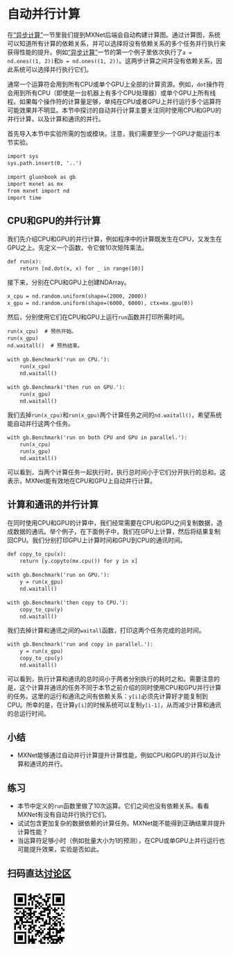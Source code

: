 # 自动并行计算

在[“异步计算”](async-computation.md)一节里我们提到MXNet后端会自动构建计算图。通过计算图，系统可以知道所有计算的依赖关系，并可以选择将没有依赖关系的多个任务并行执行来获得性能的提升。例如[“异步计算”](async-computation.md)一节的第一个例子里依次执行了`a = nd.ones((1, 2))`和`b = nd.ones((1, 2))`。这两步计算之间并没有依赖关系，因此系统可以选择并行执行它们。

通常一个运算符会用到所有CPU或单个GPU上全部的计算资源。例如，`dot`操作符会用到所有CPU（即使是一台机器上有多个CPU处理器）或单个GPU上所有线程。如果每个操作符的计算量足够，单纯在CPU或者GPU上并行运行多个运算符可能效果并不明显。本节中探讨的自动并行计算主要关注同时使用CPU和GPU的并行计算，以及计算和通讯的并行。

首先导入本节中实验所需的包或模块。注意，我们需要至少一个GPU才能运行本节实验。

```{.python .input}
import sys
sys.path.insert(0, '..')

import gluonbook as gb
import mxnet as mx
from mxnet import nd
import time
```

## CPU和GPU的并行计算

我们先介绍CPU和GPU的并行计算，例如程序中的计算既发生在CPU，又发生在GPU之上。先定义一个函数，令它做10次矩阵乘法。

```{.python .input}
def run(x):
    return [nd.dot(x, x) for _ in range(10)]
```

接下来，分别在CPU和GPU上创建NDArray。

```{.python .input}
x_cpu = nd.random.uniform(shape=(2000, 2000))
x_gpu = nd.random.uniform(shape=(6000, 6000), ctx=mx.gpu(0))
```

然后，分别使用它们在CPU和GPU上运行`run`函数并打印所需时间。

```{.python .input}
run(x_cpu)  # 预热开始。
run(x_gpu)
nd.waitall()  # 预热结束。

with gb.Benchmark('run on CPU.'):
    run(x_cpu)
    nd.waitall()

with gb.Benchmark('then run on GPU.'):
    run(x_gpu)
    nd.waitall()
```

我们去掉`run(x_cpu)`和`run(x_gpu)`两个计算任务之间的`nd.waitall()`，希望系统能自动并行这两个任务。

```{.python .input}
with gb.Benchmark('run on both CPU and GPU in parallel.'):
    run(x_cpu)
    run(x_gpu)
    nd.waitall()
```

可以看到，当两个计算任务一起执行时，执行总时间小于它们分开执行的总和。这表示，MXNet能有效地在CPU和GPU上自动并行计算。


## 计算和通讯的并行计算

在同时使用CPU和GPU的计算中，我们经常需要在CPU和GPU之间复制数据，造成数据的通讯。举个例子，在下面例子中，我们在GPU上计算，然后将结果复制回CPU。我们分别打印GPU上计算时间和GPU到CPU的通讯时间。

```{.python .input}
def copy_to_cpu(x):
    return [y.copyto(mx.cpu()) for y in x]

with gb.Benchmark('run on GPU.'):
    y = run(x_gpu)
    nd.waitall()

with gb.Benchmark('then copy to CPU.'):
    copy_to_cpu(y)
    nd.waitall()
```

我们去掉计算和通讯之间的`waitall`函数，打印这两个任务完成的总时间。

```{.python .input}
with gb.Benchmark('run and copy in parallel.'):
    y = run(x_gpu)
    copy_to_cpu(y)
    nd.waitall()
```

可以看到，执行计算和通讯的总时间小于两者分别执行的耗时之和。需要注意的是，这个计算并通讯的任务不同于本节之前介绍的同时使用CPU和GPU并行计算的任务。这里的运行和通讯之间有依赖关系：`y[i]`必须先计算好才能复制到CPU。所幸的是，在计算`y[i]`的时候系统可以复制`y[i-1]`，从而减少计算和通讯的总运行时间。

## 小结

* MXNet能够通过自动并行计算提升计算性能，例如CPU和GPU的并行以及计算和通讯的并行。


## 练习

* 本节中定义的`run`函数里做了10次运算。它们之间也没有依赖关系。看看MXNet有没有自动并行执行它们。
* 试试包含更加复杂的数据依赖的计算任务。MXNet能不能得到正确结果并提升计算性能？
* 当运算符足够小时（例如批量大小为1的预测），在CPU或单GPU上并行运行也可能提升效果，实验是否如此。


## 扫码直达[讨论区](https://discuss.gluon.ai/t/topic/1883)

![](../img/qr_auto-parallelism.svg)

